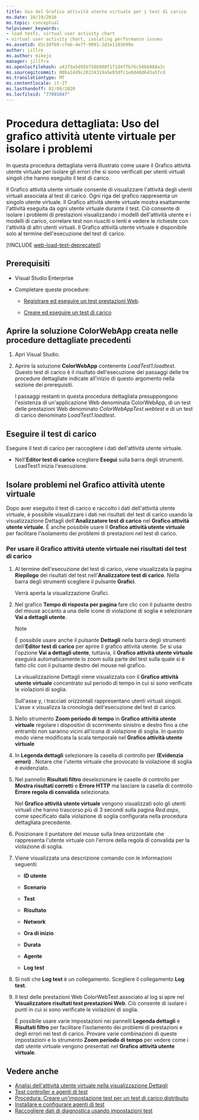 ```yaml
---
title: Uso del Grafico attività utente virtuale per i test di carico
ms.date: 10/19/2016
ms.topic: conceptual
helpviewer_keywords:
- load tests, virtual user activity chart
- virtual user activity chart, isolating performance issues
ms.assetid: d1c10fb9-cfeb-4e7f-9991-2d1e1103699e
author: jillre
ms.author: mikejo
manager: jillfra
ms.openlocfilehash: a437da5d95b758b908f1f1d4f7b76c50b6488a3c
ms.sourcegitcommit: 00ba14d9c20224319a5e93dfc1e0d48d643a5fcd
ms.translationtype: MT
ms.contentlocale: it-IT
ms.lasthandoff: 02/08/2020
ms.locfileid: "77091847"
---
```

# <a name="walkthrough-using-the-virtual-user-activity-chart-to-isolate-issues"></a>Procedura dettagliata: Uso del grafico attività utente virtuale per isolare i problemi

In questa procedura dettagliata verrà illustrato come usare il Grafico attività utente virtuale per isolare gli errori che si sono verificati per utenti virtuali singoli che hanno eseguito il test di carico.

Il Grafico attività utente virtuale consente di visualizzare l'attività degli utenti virtuali associata al test di carico. Ogni riga del grafico rappresenta un singolo utente virtuale. Il Grafico attività utente virtuale mostra esattamente l'attività eseguita da ogni utente virtuale durante il test. Ciò consente di isolare i problemi di prestazioni visualizzando i modelli dell'attività utente e i modelli di carico, correlare test non riusciti o lenti e vedere le richieste con l'attività di altri utenti virtuali. Il Grafico attività utente virtuale è disponibile solo al termine dell'esecuzione del test di carico.

[!INCLUDE [web-load-test-deprecated](includes/web-load-test-deprecated.md)]

## <a name="prerequisites"></a>Prerequisiti

- Visual Studio Enterprise

- Completare queste procedure:

  - [Registrare ed eseguire un test prestazioni Web](/azure/devops/test/load-test/run-performance-tests-app-before-release#recordtests).

  - [Creare ed eseguire un test di carico](/azure/devops/test/load-test/run-performance-tests-app-before-release#create-a-load-test)

## <a name="open-the-colorwebapp-solution-created-in-the-previous-walkthroughs"></a>Aprire la soluzione ColorWebApp creata nelle procedure dettagliate precedenti

1. Apri Visual Studio.

2. Aprire la soluzione **ColorWebApp** contenente *LoadTest1.loadtest*. Questo test di carico è il risultato dell'esecuzione dei passaggi delle tre procedure dettagliate indicate all'inizio di questo argomento nella sezione dei prerequisiti.

     I passaggi restanti in questa procedura dettagliata presuppongono l'esistenza di un'applicazione Web denominata ColorWebApp, di un test delle prestazioni Web denominato *ColorWebAppTest.webtest* e di un test di carico denominato *LoadTest1.loadtest*.

## <a name="run-the-load-test"></a>Eseguire il test di carico

Eseguire il test di carico per raccogliere i dati dell'attività utente virtuale.

- Nell'**Editor test di carico** scegliere **Esegui** sulla barra degli strumenti. LoadTest1 inizia l'esecuzione.

## <a name="isolate-issues-in-the-virtual-user-activity-chart"></a>Isolare problemi nel Grafico attività utente virtuale

Dopo aver eseguito il test di carico e raccolto i dati dell'attività utente virtuale, è possibile visualizzare i dati nei risultati del test di carico usando la visualizzazione Dettagli dell'**Analizzatore test di carico** nel **Grafico attività utente virtuale**. È anche possibile usare il **Grafico attività utente virtuale** per facilitare l'isolamento dei problemi di prestazioni nel test di carico.

### <a name="to-use-the-virtual-user-activity-chart-in-your-load-test-results"></a>Per usare il Grafico attività utente virtuale nei risultati del test di carico

1. Al termine dell'esecuzione del test di carico, viene visualizzata la pagina **Riepilogo** dei risultati del test nell'**Analizzatore test di carico**. Nella barra degli strumenti scegliere il pulsante **Grafici**.

     Verrà aperta la visualizzazione Grafici.

2. Nel grafico **Tempo di risposta per pagina** fare clic con il pulsante destro del mouse accanto a una delle icone di violazione di soglia e selezionare **Vai a dettagli utente**.

    > [!NOTE]
    > È possibile usare anche il pulsante **Dettagli** nella barra degli strumenti dell'**Editor test di carico** per aprire il grafico attività utente. Se si usa l'opzione **Vai a dettagli utente**, tuttavia, il **Grafico attività utente virtuale** eseguirà automaticamente lo zoom sulla parte del test sulla quale si è fatto clic con il pulsante destro del mouse nel grafico.

     La visualizzazione Dettagli viene visualizzata con il **Grafico attività utente virtuale** concentrato sul periodo di tempo in cui si sono verificate le violazioni di soglia.

     Sull'asse y, i tracciati orizzontali rappresentano utenti virtuali singoli. L'asse x visualizza la cronologia dell'esecuzione del test di carico.

3. Nello strumento **Zoom periodo di tempo** in **Grafico attività utente virtuale** regolare i dispositivi di scorrimento sinistro e destro fino a che entrambi non saranno vicini all'icona di violazione di soglia. In questo modo viene modificata la scala temporale nel **Grafico attività utente virtuale**

4. In **Legenda dettagli** selezionare la casella di controllo per **(Evidenzia errori)** . Notare che l'utente virtuale che provocato la violazione di soglia è evidenziato.

5. Nel pannello **Risultati filtro** deselezionare le caselle di controllo per **Mostra risultati corretti** e **Errore HTTP** ma lasciare la casella di controllo **Errore regola di convalida** selezionata.

     Nel **Grafico attività utente virtuale** vengono visualizzati solo gli utenti virtuali che hanno trascorso più di 3 secondi sulla pagina *Red.aspx*, come specificato dalla violazione di soglia configurata nella procedura dettagliata precedente.

6. Posizionare il puntatore del mouse sulla linea orizzontale che rappresenta l'utente virtuale con l'errore della regola di convalida per la violazione di soglia.

7. Viene visualizzata una descrizione comando con le informazioni seguenti:

    - **ID utente**

    - **Scenario**

    - **Test**

    - **Risultato**

    - **Network**

    - **Ora di inizio**

    - **Durata**

    - **Agente**

    - **Log test**

8. Si noti che **Log test** è un collegamento. Scegliere il collegamento **Log test**.

9. Il test delle prestazioni Web ColorWebTest associato al log si apre nel **Visualizzatore risultati test prestazioni Web**. Ciò consente di isolare i punti in cui si sono verificate le violazioni di soglia.

     È possibile usare varie impostazioni nei pannelli **Legenda dettagli** e **Risultati filtro** per facilitare l'isolamento dei problemi di prestazioni e degli errori nei test di carico. Provare varie combinazioni di queste impostazioni e lo strumento **Zoom periodo di tempo** per vedere come i dati utente virtuale vengono presentati nel **Grafico attività utente virtuale**.

## <a name="see-also"></a>Vedere anche

- [Analisi dell'attività utente virtuale nella visualizzazione Dettagli](../test/analyze-load-test-virtual-user-activity-in-the-details-view.md)
- [Test controller e agenti di test](configure-test-agents-and-controllers-for-load-tests.md)
- [Procedura: Creare un'impostazione test per un test di carico distribuito](../test/how-to-create-a-test-setting-for-a-distributed-load-test.md)
- [Installare e configurare agenti di test](../test/lab-management/install-configure-test-agents.md)
- [Raccogliere dati di diagnostica usando impostazioni test](../test/collect-diagnostic-information-using-test-settings.md)
